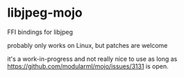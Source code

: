 # libjpeg-mojo
FFI bindings for libjpeg

probably only works on Linux, but patches are welcome

it's a work-in-progress and not really nice to use as long as https://github.com/modularml/mojo/issues/3131 is open.

